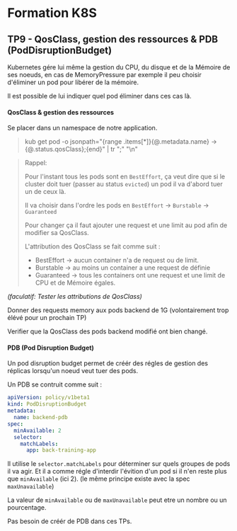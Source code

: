 # Formation K8S

## TP9 - QosClass, gestion des ressources & PDB (PodDisruptionBudget)

Kubernetes gére lui même la gestion du CPU, du disque et de la Mémoire de ses noeuds, en cas de MemoryPressure par exemple il peu choisir d'éliminer un pod pour libérer de la mémoire.

Il est possible de lui indiquer quel pod éliminer dans ces cas là.

#### QosClass & gestion des ressources

Se placer dans un namespace de notre application.

> kub get pod -o jsonpath="{range .items[*]}{@.metadata.name} -> {@.status.qosClass};{end}" |  tr ";" "\n"

> Rappel:
>
> Pour l'instant tous les pods sont en `BestEffort`, ça veut dire que si le cluster doit tuer (passer au status `evicted`) un pod il va d'abord tuer un de ceux là.
>
> Il va choisir dans l'ordre les pods en `BestEffort` -> `Burstable` -> `Guaranteed`
>
> Pour changer ça il faut ajouter une request et une limit au pod afin de modifier sa QosClass.
> 
> L'attribution des QosClass se fait comme suit :
> * BestEffort -> aucun container n'a de request ou de limit.
> * Burstable -> au moins un container a une request de définie
> * Guaranteed -> tous les containers ont une request et une limit de CPU et de Mémoire égales.

_(faculatif: Tester les attributions de QosClass)_

Donner des requests memory aux pods backend de 1G (volontairement trop élévé pour un prochain TP)

Verifier que la QosClass des pods backend modifié ont bien changé. 

#### PDB (Pod Disruption Budget)

Un pod disruption budget permet de créér des régles de gestion des réplicas lorsqu'un noeud veut tuer des pods.

Un PDB se contruit comme suit : 

```yaml
apiVersion: policy/v1beta1
kind: PodDisruptionBudget
metadata:
  name: backend-pdb
spec:
  minAvailable: 2
  selector:
    matchLabels:
      app: back-training-app
```

Il utilise le `selector.matchLabels` pour déterminer sur quels groupes de pods il va agir. 
Et il a comme régle d'interdir l'évition d'un pod si il n'en reste plus que `minAvailable` (ici 2). (le même principe existe avec la spec `maxUnavailable`)

La valeur de `minAvailable` ou de `maxUnavailable` peut etre un nombre ou un pourcentage.

Pas besoin de créér de PDB dans ces TPs. 




